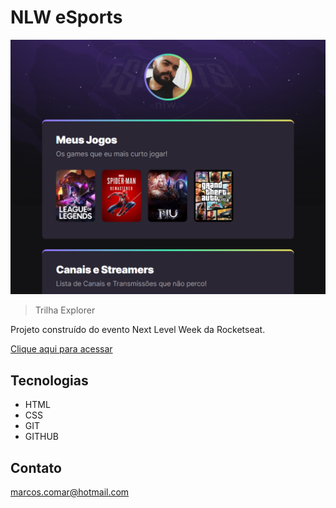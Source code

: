 
# NLW eSports

![preview](./.github/preview.png)

>Trilha Explorer

Projeto construído do evento Next Level Week da Rocketseat.

 [Clique aqui para acessar](https://d3dd3f.github.io/nlw-esports-explorer/) 

## Tecnologias 
- HTML
- CSS
- GIT
- GITHUB

## Contato
marcos.comar@hotmail.com